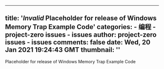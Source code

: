 
---
title: '_Invalid_ Placeholder for release of Windows Memory Trap Example Code'
categories: 
    - 编程
    - project-zero issues - issues
author: project-zero issues - issues
comments: false
date: Wed, 20 Jan 2021 19:24:43 GMT
thumbnail: ''
---

<div>   
Placeholder for release of Windows Memory Trap Example Code  
</div>
            